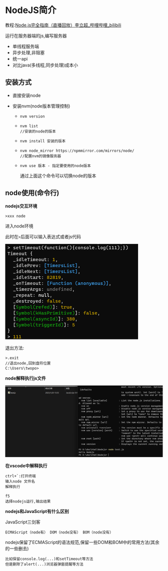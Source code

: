 # NodeJS简介

教程:[Node.js完全指南（直播回放）李立超_哔哩哔哩_bilibili](https://www.bilibili.com/video/BV1qN4y1A7jM/?spm_id_from=333.337.search-card.all.click&vd_source=a3b7a95f2cd97322455e13ec98e4c6d4)

运行在服务器端的js,编写服务器

- 单线程服务端
- 异步处理,非阻塞
- 统一api
- 对比java(多线程,同步处理)成本小

## 安装方式

- 直接安装node

- 安装nvm(node版本管理控制)

  - ```
    nvm version
    ```

  - ```
    nvm list
    //安装的node的版本
    ```

  - ```
    nvm install 安装的版本
    ```

  - ```
    nvm node_mirror https://npmmirror.com/mirrors/node/
    //配置nvm的镜像服务器
    ```

  - ```
    nvm use 版本 - 指定要使用的node版本
    ```

    通过上面这个命令可以切换node的版本

## node使用(命令行)

**nodejs交互环境**

```
>xxx node
```

进入node环境

此时在`>`后面可以输入表达式或者js代码

![image-20230120155109831](assets/image-20230120155109831.png)

退出方法:

```
>.exit
//退出node,回到盘符位置
C:\Users\twopo>
```

**node解释执行js文件**

![image-20230120155748813](assets/image-20230120155748813.png)

**在vscode中解释执行**

```
ctrl+`:打开终端
输入node 文件名
解释执行
```

```
f5
选择nodejs运行,输出结果
```

**nodejs和JavaScript有什么区别**

JavaScript三剑客

```
ECMAScript（node有） DOM（node没有） BOM（node没有）
```

nodejs保留了ECMAScript的语法规范,保留一些DOM和BOM中的常用方法(其余的一些删去)

```
比如保留console.log(...)和setTimeout等方法
但是删除了alert(...)浏览器弹窗提醒等方法
```

